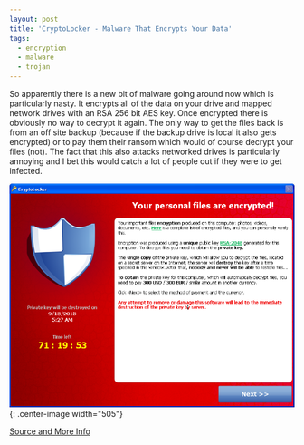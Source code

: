 ```yaml
---
layout: post
title: 'CryptoLocker - Malware That Encrypts Your Data'
tags:
  - encryption
  - malware
  - trojan
---
```

So apparently there is a new bit of malware going around now which is particularly nasty. It encrypts all of the data on your drive and mapped network drives with an RSA 256 bit AES key. Once encrypted there is obviously no way to decrypt it again. The only way to get the files back is from an off site backup (because if the backup drive is local it also gets encrypted) or to pay them their ransom which would of course decrypt your files (not). The fact that this also attacks networked drives is particularly annoying and I bet this would catch a lot of people out if they were to get infected.

![CryptoLocker Screenshot](/images/2013/cryptolocker.png){: .center-image width="505"}

[Source and More Info](http://blog.emsisoft.com/2013/09/10/cryptolocker-a-new-ransomware-variant/)